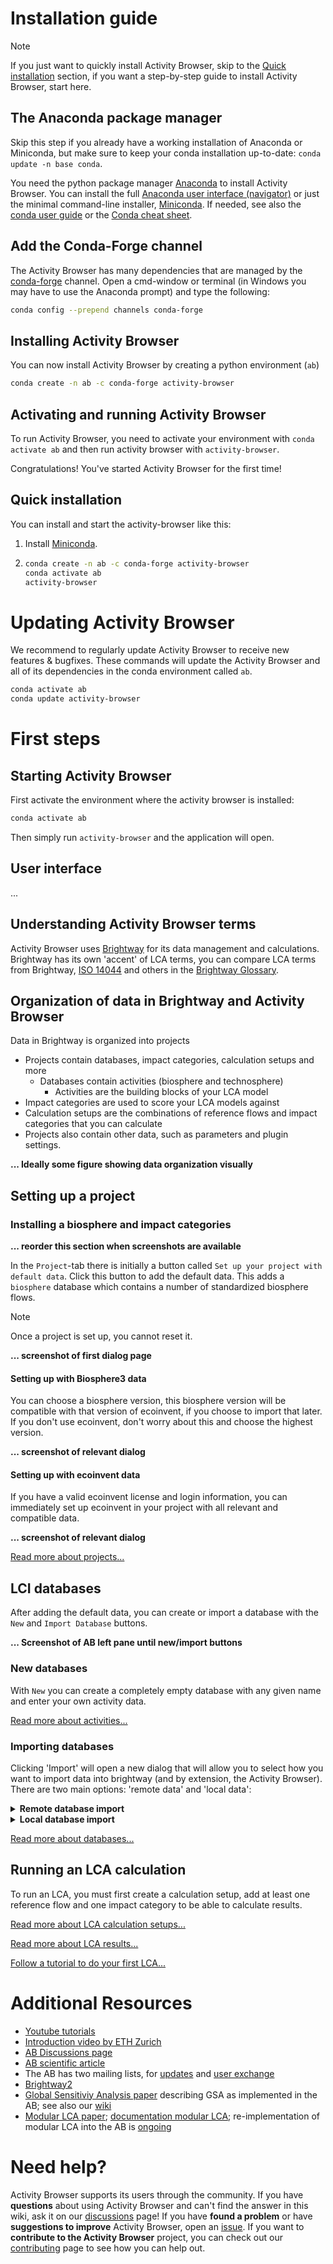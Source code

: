 # Installation guide
> [!NOTE]
> If you just want to quickly install Activity Browser, skip to the [Quick installation](#quick-installation) section, 
> if you want a step-by-step guide to install Activity Browser, start here.

## The Anaconda package manager
Skip this step if you already have a working installation of Anaconda or Miniconda, but make sure to keep your 
conda installation up-to-date: `conda update -n base conda`.

You need the python package manager [Anaconda](https://anaconda.org) to install Activity Browser. 
You can install the full [Anaconda user interface (navigator)](https://www.anaconda.com/download/success) 
or just the minimal command-line installer,
[Miniconda](https://docs.anaconda.com/miniconda/#miniconda-latest-installer-links).
If needed, see also the 
[conda user guide](https://docs.conda.io/projects/conda/en/latest/user-guide/index.html) 
or the 
[Conda cheat sheet](https://docs.conda.io/projects/conda/en/latest/_downloads/843d9e0198f2a193a3484886fa28163c/conda-cheatsheet.pdf).

## Add the Conda-Forge channel
The Activity Browser has many dependencies that are managed by the 
[conda-forge](https://conda.io/docs/user-guide/tasks/manage-channels.html) 
channel. 
Open a cmd-window or terminal (in Windows you may have to use the Anaconda prompt) and type the following:
```bash
conda config --prepend channels conda-forge
```

## Installing Activity Browser
You can now install Activity Browser by creating a python environment (`ab`)
```bash
conda create -n ab -c conda-forge activity-browser
```

## Activating and running Activity Browser
To run Activity Browser, you need to activate your environment with 
`conda activate ab` and then run activity browser 
with `activity-browser`.

Congratulations! You've started Activity Browser for the first time!

## Quick installation
You can install and start the activity-browser like this:
1. Install [Miniconda](https://docs.anaconda.com/miniconda/#miniconda-latest-installer-links).
2. ```bash 
   conda create -n ab -c conda-forge activity-browser
   conda activate ab
   activity-browser
   ```

# Updating Activity Browser
We recommend to regularly update Activity Browser to receive new features & bugfixes. 
These commands will update the Activity Browser and all of its dependencies in the conda environment called `ab`.

```bash
conda activate ab
conda update activity-browser
```

# First steps
## Starting Activity Browser
First activate the environment where the activity browser is installed:

```bash
conda activate ab
```

Then simply run `activity-browser` and the application will open.

## User interface
...

## Understanding Activity Browser terms
Activity Browser uses [Brightway](https://docs.brightway.dev/en/latest/) for its data management and calculations. 
Brightway has its own 'accent' of LCA terms,
you can compare LCA terms from Brightway, [ISO 14044](https://www.iso.org/standard/38498.html) and others in the
[Brightway Glossary](https://docs.brightway.dev/en/latest/content/other/glossary.html).

## Organization of data in Brightway and Activity Browser
Data in Brightway is organized into projects
- Projects contain databases, impact categories, calculation setups and more
  - Databases contain activities (biosphere and technosphere)
    - Activities are the building blocks of your LCA model 
- Impact categories are used to score your LCA models against
- Calculation setups are the combinations of reference flows and impact categories that you can calculate
- Projects also contain other data, such as parameters and plugin settings.

**... Ideally some figure showing data organization visually**

## Setting up a project
### Installing a biosphere and impact categories
**... reorder this section when screenshots are available**

In the `Project`-tab there is initially a button called `Set up your project with default data`. 
Click this button to add the default data. 
This adds a `biosphere` database which contains a number of standardized biosphere flows.

> [!NOTE]
> Once a project is set up, you cannot reset it.

**... screenshot of first dialog page**

#### Setting up with Biosphere3 data
You can choose a biosphere version, this biosphere version will be compatible with that version of ecoinvent, 
if you choose to import that later.
If you don't use ecoinvent, don't worry about this and choose the highest version.

**... screenshot of relevant dialog**

#### Setting up with ecoinvent data
If you have a valid ecoinvent license and login information, you can immediately set up ecoinvent in your project with all 
relevant and compatible data. 

**... screenshot of relevant dialog**

[Read more about projects...](Projects.md)

## LCI databases
After adding the default data, you can create or import a database with the `New` and `Import Database` buttons. 

**... Screenshot of AB left pane until new/import buttons**

### New databases
With `New` you can create a completely empty database with any given name and
enter your own activity data.

[Read more about activities...](Activities.md)

### Importing databases
Clicking 'Import' will open a new dialog that will allow you to select how you want to import data into brightway 
(and by extension, the Activity Browser).
There are two main options: 'remote data' and 'local data':

<details><summary><b>Remote database import</b></summary>

We currently support 2 remote databases, Ecoinvent and Forwast:

#### Importing Ecoinvent
[**Ecoinvent**](https://ecoinvent.org/) is a paid database you can install directly in Activity Browser if you have a 
valid ecoinvent license and login information.

#### Importing Forwast
[**Forwast**](http://forwast.brgm.fr/) is a free database you can install directly in Activity Browser.
</details>

<details><summary><b>Local database import</b></summary>

We support various local import methods
- Local 7z-archive of ecospold2 files
- Local directory of ecospold2 files
- Local Excel file
- Local Brightway database file
</details>

[Read more about databases...](Databases.md)

## Running an LCA calculation
To run an LCA, you must first create a calculation setup, add at least one reference flow and one impact category 
to be able to calculate results.

[Read more about LCA calculation setups...](LCA_calculation_setups.md)

[Read more about LCA results...](LCA_results.md)

[Follow a tutorial to do your first LCA...](Tutorials.md#your-first-lca)

# Additional Resources
- [Youtube tutorials](https://www.youtube.com/channel/UCsyySKrzEMsRFsWW1Oz-6aA/)
- [Introduction video by ETH Zurich](https://www.youtube.com/watch?v=j3uLptvsxeA)
- [AB Discussions page](https://github.com/LCA-ActivityBrowser/activity-browser/discussions)
- [AB scientific article](https://doi.org/10.1016/j.simpa.2019.100012)
- The AB has two mailing lists, for [updates](https://brightway.groups.io/g/AB-updates) and [user exchange](https://brightway.groups.io/g/AB-discussion)
- [Brightway2](https://brightway.dev/)
- [Global Sensitiviy Analysis paper](https://onlinelibrary.wiley.com/doi/10.1111/jiec.13194) describing GSA as implemented in the AB; see also our [wiki](https://github.com/LCA-ActivityBrowser/activity-browser/wiki/Global-Sensitivity-Analysis)
- [Modular LCA paper](https://link.springer.com/article/10.1007/s11367-015-1015-3); [documentation modular LCA](http://activity-browser.readthedocs.io/en/latest/index.html); re-implementation of modular LCA into the AB is [ongoing](https://github.com/marc-vdm/activity-browser/tree/mLCA)

# Need help?
Activity Browser supports its users through the community.
If you have **questions** about using Activity Browser and can't find the answer in this wiki, ask it on our 
[discussions](https://github.com/LCA-ActivityBrowser/activity-browser/discussions) page! 
If you have **found a problem** or have **suggestions to improve** Activity Browser, open an 
[issue](https://github.com/LCA-ActivityBrowser/activity-browser/issues).
If you want to **contribute to the Activity Browser** project, you can check out our 
[contributing](https://github.com/LCA-ActivityBrowser/activity-browser/blob/main/CONTRIBUTING.md)
page to see how you can help out.
